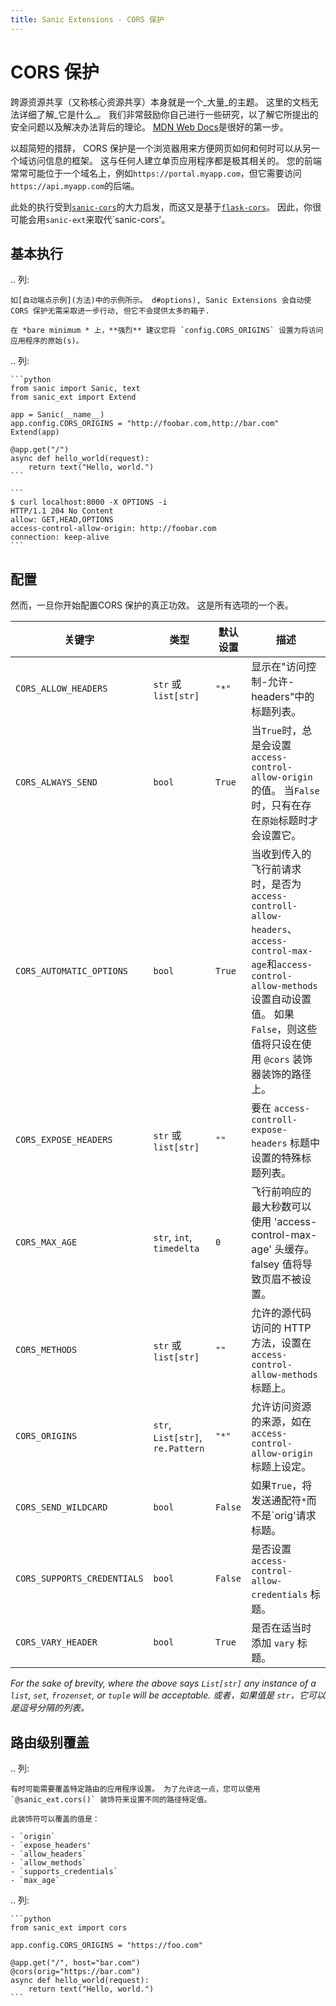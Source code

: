 ```yaml
---
title: Sanic Extensions - CORS 保护
---
```


# CORS 保护

跨源资源共享（又称核心资源共享）本身就是一个_大量_的主题。 这里的文档无法详细了解_它是什么_。 我们非常鼓励你自己进行一些研究，以了解它所提出的安全问题以及解决办法背后的理论。 [MDN Web Docs](https://developer.mozilla.org/en-US/docs/Web/HTTP/CORS)是很好的第一步。

以超简短的措辞， CORS 保护是一个浏览器用来方便网页如何和何时可以从另一个域访问信息的框架。 这与任何人建立单页应用程序都是极其相关的。 您的前端常常可能位于一个域名上，例如`https://portal.myapp.com`，但它需要访问`https://api.myapp.com`的后端。

此处的执行受到[`sanic-cors`](https://github.com/ashleysommer/sanic-cors)的大力启发，而这又是基于[`flask-cors`](https://github.com/corydolphin/flask-cors)。 因此，你很可能会用`sanic-ext`来取代\`sanic-cors'。

## 基本执行

.. 列:

```
如[自动端点示例](方法)中的示例所示。 d#options), Sanic Extensions 会自动使CORS 保护无需采取进一步行动, 但它不会提供太多的箱子.

在 *bare minimum * 上，**强烈** 建议您将 `config.CORS_ORIGINS` 设置为将访问应用程序的原始(s)。
```

.. 列:

````
```python
from sanic import Sanic, text
from sanic_ext import Extend

app = Sanic(__name__)
app.config.CORS_ORIGINS = "http://foobar.com,http://bar.com"
Extend(app)

@app.get("/")
async def hello_world(request):
    return text("Hello, world.")
```

```
$ curl localhost:8000 -X OPTIONS -i
HTTP/1.1 204 No Content
allow: GET,HEAD,OPTIONS
access-control-allow-origin: http://foobar.com
connection: keep-alive
```
````

## 配置

然而，一旦你开始配置CORS 保护的真正功效。 这是所有选项的一个表。

| 关键字                         | 类型                               | 默认设置    | 描述                                                                                                                                                      |
| --------------------------- | -------------------------------- | ------- | ------------------------------------------------------------------------------------------------------------------------------------------------------- |
| `CORS_ALLOW_HEADERS`        | `str` 或 `list[str]`              | `"*"`   | 显示在"访问控制-允许-headers"中的标题列表。                                                                                                                             |
| `CORS_ALWAYS_SEND`          | `bool`                           | `True`  | 当`True`时，总是会设置`access-control-allow-origin`的值。 当`False`时，只有在存在`原始`标题时才会设置它。                                                                             |
| `CORS_AUTOMATIC_OPTIONS`    | `bool`                           | `True`  | 当收到传入的飞行前请求时，是否为`access-controll-allow-headers`、`access-control-max-age`和`access-control-allow-methods`设置自动设置值。 如果`False`，则这些值将只设在使用 `@cors` 装饰器装饰的路径上。 |
| `CORS_EXPOSE_HEADERS`       | `str` 或 `list[str]`              | `""`    | 要在 `access-controll-expose-headers` 标题中设置的特殊标题列表。                                                                                                       |
| `CORS_MAX_AGE`              | `str`, `int`, `timedelta`        | `0`     | 飞行前响应的最大秒数可以使用 'access-control-max-age' 头缓存。 falsey 值将导致页眉不被设置。                                                                                         |
| `CORS_METHODS`              | `str` 或 `list[str]`              | `""`    | 允许的源代码访问的 HTTP 方法，设置在 `access-control-allow-methods` 标题上。                                                                                               |
| `CORS_ORIGINS`              | `str`, `List[str]`, `re.Pattern` | `"*"`   | 允许访问资源的来源，如在 `access-control-allow-origin` 标题上设定。                                                                                                       |
| `CORS_SEND_WILDCARD`        | `bool`                           | `False` | 如果`True`，将发送通配符`*`而不是\`orig'请求标题。                                                                                                                       |
| `CORS_SUPPORTS_CREDENTIALS` | `bool`                           | `False` | 是否设置 `access-control-allow-credentials` 标题。                                                                                                             |
| `CORS_VARY_HEADER`          | `bool`                           | `True`  | 是否在适当时添加 `vary` 标题。                                                                                                                                     |

_For the sake of brevity, where the above says `List[str]` any instance of a `list`, `set`, `frozenset`, or `tuple` will be acceptable. 或者，如果值是 `str`，它可以是逗号分隔的列表。_

## 路由级别覆盖

.. 列:

```
有时可能需要覆盖特定路由的应用程序设置。 为了允许这一点，您可以使用 `@sanic_ext.cors()` 装饰符来设置不同的路径特定值。

此装饰符可以覆盖的值是：

- `origin`
- `expose_headers'
- `allow_headers`
- `allow_methods`
- `supports_credentials`
- `max_age`
```

.. 列:

````
```python
from sanic_ext import cors

app.config.CORS_ORIGINS = "https://foo.com"

@app.get("/", host="bar.com")
@cors(orig="https://bar.com")
async def hello_world(request):
    return text("Hello, world.")
```
````
